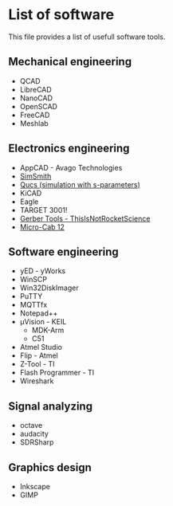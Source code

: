 # List of software

This file provides a list of usefull software tools.

## Mechanical engineering

* QCAD
* LibreCAD
* NanoCAD
* OpenSCAD
* FreeCAD
* Meshlab

## Electronics engineering

* AppCAD - Avago Technologies
* [SimSmith](http://www.ae6ty.com/Smith_Charts.html)
* [Qucs (simulation with s-parameters)](http://qucs.sourceforge.net/)
* KiCAD
* Eagle
* TARGET 3001!
* [Gerber Tools - ThisIsNotRocketScience](http://blog.thisisnotrocketscience.nl/)
* [Micro-Cab 12](http://www.spectrum-soft.com/index.shtm)

## Software engineering

* yED - yWorks
* WinSCP
* Win32DiskImager
* PuTTY
* MQTTfx
* Notepad++
* μVision - KEIL
  * MDK-Arm
  * C51
* Atmel Studio
* Flip - Atmel
* Z-Tool - TI
* Flash Programmer - TI
* Wireshark

## Signal analyzing

* octave
* audacity
* SDRSharp

## Graphics design

* Inkscape
* GIMP
